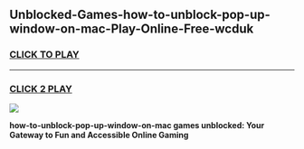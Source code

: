 
## Unblocked-Games-how-to-unblock-pop-up-window-on-mac-Play-Online-Free-wcduk
<h3>
<a href="https://premium76.site?title=how-to-unblock-pop-up-window-on-mac&ref=26A">CLICK TO PLAY</a></h3>
<hr>

<h3>
<a href="https://premium76.site?title=how-to-unblock-pop-up-window-on-mac&ref=26A">CLICK 2 PLAY</a>
  
</h3>

<a href="https://premium76.site?title=how-to-unblock-pop-up-window-on-mac&ref=26A"><img src="https://clearcache.store/games.png"></a>


**how-to-unblock-pop-up-window-on-mac games unblocked: Your Gateway to Fun and Accessible Online Gaming**
